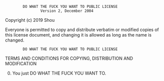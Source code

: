             DO WHAT THE FUCK YOU WANT TO PUBLIC LICENSE
                    Version 2, December 2004

 Copyright (c) 2019 Shou

 Everyone is permitted to copy and distribute verbatim or modified
 copies of this license document, and changing it is allowed as long
 as the name is changed.

            DO WHAT THE FUCK YOU WANT TO PUBLIC LICENSE
   TERMS AND CONDITIONS FOR COPYING, DISTRIBUTION AND MODIFICATION

  0. You just DO WHAT THE FUCK YOU WANT TO.
